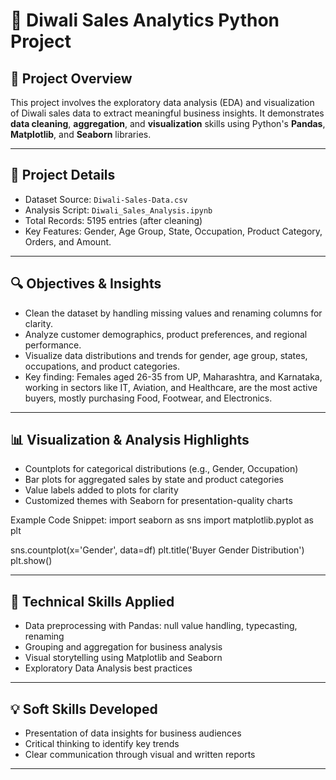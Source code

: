 # 🎉 Diwali Sales Analytics Python Project

## 🧭 Project Overview  
<!-- Edit this section to describe your project in brief -->
This project involves the exploratory data analysis (EDA) and visualization of Diwali sales data to extract meaningful business insights. It demonstrates **data cleaning**, **aggregation**, and **visualization** skills using Python's **Pandas**, **Matplotlib**, and **Seaborn** libraries.

---

## 📌 Project Details  
- Dataset Source: `Diwali-Sales-Data.csv`  
- Analysis Script: `Diwali_Sales_Analysis.ipynb`  
- Total Records: 5195 entries (after cleaning)  
- Key Features: Gender, Age Group, State, Occupation, Product Category, Orders, and Amount.

---

## 🔍 Objectives & Insights  
<!-- Describe your goals and key results here -->
- Clean the dataset by handling missing values and renaming columns for clarity.  
- Analyze customer demographics, product preferences, and regional performance.  
- Visualize data distributions and trends for gender, age group, states, occupations, and product categories.  
- Key finding: Females aged 26-35 from UP, Maharashtra, and Karnataka, working in sectors like IT, Aviation, and Healthcare, are the most active buyers, mostly purchasing Food, Footwear, and Electronics.

---

## 📊 Visualization & Analysis Highlights  
- Countplots for categorical distributions (e.g., Gender, Occupation)  
- Bar plots for aggregated sales by state and product categories  
- Value labels added to plots for clarity  
- Customized themes with Seaborn for presentation-quality charts  

Example Code Snippet:
import seaborn as sns
import matplotlib.pyplot as plt

sns.countplot(x='Gender', data=df)
plt.title('Buyer Gender Distribution')
plt.show()


---

## 🔧 Technical Skills Applied  
- Data preprocessing with Pandas: null value handling, typecasting, renaming  
- Grouping and aggregation for business analysis  
- Visual storytelling using Matplotlib and Seaborn  
- Exploratory Data Analysis best practices  

---

## 💡 Soft Skills Developed  
- Presentation of data insights for business audiences  
- Critical thinking to identify key trends  
- Clear communication through visual and written reports  

---
